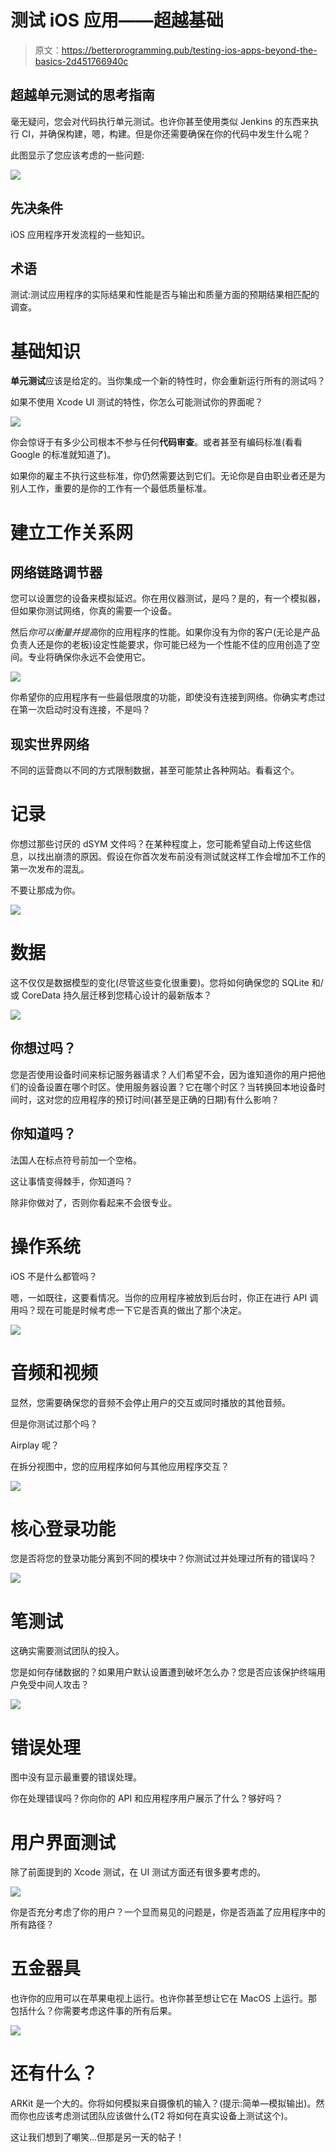 # 测试 iOS 应用——超越基础

> 原文：<https://betterprogramming.pub/testing-ios-apps-beyond-the-basics-2d451766940c>

## 超越单元测试的思考指南

毫无疑问，您会对代码执行单元测试。也许你甚至使用类似 Jenkins 的东西来执行 CI，并确保构建，嗯，构建。但是你还需要确保在你的代码中发生什么呢？

此图显示了您应该考虑的一些问题:

![](img/cc136bddeac0c6c69b5324827679c7fb.png)

## **先决条件**

iOS 应用程序开发流程的一些知识。

## **术语**

测试:测试应用程序的实际结果和性能是否与输出和质量方面的预期结果相匹配的调查。

# 基础知识

**单元测试**应该是给定的。当你集成一个新的特性时，你会重新运行所有的测试吗？

如果不使用 Xcode UI 测试的特性，你怎么可能测试你的界面呢？

![](img/ff345997ef0bd3b6e1e55546139314ca.png)

你会惊讶于有多少公司根本不参与任何**代码审查**。或者甚至有编码标准(看看 Google 的标准就知道了)。

如果你的雇主不执行这些标准，你仍然需要达到它们。无论你是自由职业者还是为别人工作，重要的是你的工作有一个最低质量标准。

# 建立工作关系网

## **网络链路调节器**

您可以设置您的设备来模拟延迟。你在用仪器测试，是吗？是的，有一个模拟器，但如果你测试网络，你真的需要一个设备。

然后*你可以衡量并提高*你的应用程序的性能。如果你没有为你的客户(无论是产品负责人还是你的老板)设定性能要求，你可能已经为一个性能不佳的应用创造了空间。专业将确保你永远不会使用它。

![](img/4474e82124a5324f532659f48bc82df4.png)

你希望你的应用程序有一些最低限度的功能，即使没有连接到网络。你确实考虑过在第一次启动时没有连接，不是吗？

## **现实世界网络**

不同的运营商以不同的方式限制数据，甚至可能禁止各种网站。看看这个。

# 记录

你想过那些讨厌的 dSYM 文件吗？在某种程度上，您可能希望自动上传这些信息，以找出崩溃的原因。假设在你首次发布前没有测试就这样工作会增加不工作的第一次发布的混乱。

不要让那成为你。

![](img/84dcaabbcf69700feda0cb56765b6a5a.png)

# 数据

这不仅仅是数据模型的变化(尽管这些变化很重要)。您将如何确保您的 SQLite 和/或 CoreData 持久层迁移到您精心设计的最新版本？

![](img/e2cfdad451c44ab4bf994d4c04c7dc97.png)

## 你想过吗？

您是否使用设备时间来标记服务器请求？人们希望不会，因为谁知道你的用户把他们的设备设置在哪个时区。使用服务器设置？它在哪个时区？当转换回本地设备时间时，这对您的应用程序的预订时间(甚至是正确的日期)有什么影响？

## 你知道吗？

法国人在标点符号前加一个空格。

这让事情变得棘手，你知道吗？

除非你做对了，否则你看起来不会很专业。

# 操作系统

iOS 不是什么都管吗？

嗯，一如既往，这要看情况。当你的应用程序被放到后台时，你正在进行 API 调用吗？现在可能是时候考虑一下它是否真的做出了那个决定。

![](img/32151e23098db0782de090f08ca0bc5d.png)

# 音频和视频

显然，您需要确保您的音频不会停止用户的交互或同时播放的其他音频。

但是你测试过那个吗？

Airplay 呢？

在拆分视图中，您的应用程序如何与其他应用程序交互？

![](img/2d42a1e0390b381c8593d2435bd0bba0.png)

# 核心登录功能

您是否将您的登录功能分离到不同的模块中？你测试过并处理过所有的错误吗？

![](img/05bac28b918a7bbb4a4d9cb8964df33b.png)

# 笔测试

这确实需要测试团队的投入。

您是如何存储数据的？如果用户默认设置遭到破坏怎么办？您是否应该保护终端用户免受中间人攻击？

![](img/1520cb71d44902cc7e0a2ddec257adb9.png)

# 错误处理

图中没有显示最重要的错误处理。

你在处理错误吗？你向你的 API 和应用程序用户展示了什么？够好吗？

# 用户界面测试

除了前面提到的 Xcode 测试，在 UI 测试方面还有很多要考虑的。

![](img/45c327c070288b74d6a3871588dc54ae.png)

你是否充分考虑了你的用户？一个显而易见的问题是，你是否涵盖了应用程序中的所有路径？

# 五金器具

也许你的应用可以在苹果电视上运行。也许你甚至想让它在 MacOS 上运行。那包括什么？你需要考虑这件事的所有后果。

![](img/4dc27f33c00e47cb89e750de431f94c4.png)

# 还有什么？

ARKit 是一个大的。你将如何模拟来自摄像机的输入？(提示:简单—模拟输出)。然而你也应该考虑测试团队应该做什么(T2 将如何在真实设备上测试这个)。

这让我们想到了嘲笑…但那是另一天的帖子！